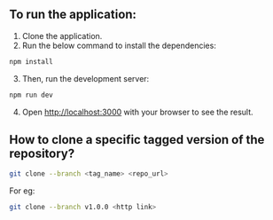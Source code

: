 ## To run the application:

1. Clone the application.
2. Run the below command to install the dependencies:

```bash
npm install
```
3. Then, run the development server:

```bash
npm run dev
```
4. Open [http://localhost:3000](http://localhost:3000) with your browser to see the result.

## How to clone a specific tagged version of the repository?

```bash
git clone --branch <tag_name> <repo_url>
```

For eg:
```bash
git clone --branch v1.0.0 <http link>
```


